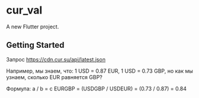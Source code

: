 # cur_val

A new Flutter project.

## Getting Started

Запрос
https://cdn.cur.su/api/latest.json

Например, мы знаем, что:
1 USD = 0.87 EUR,
1 USD = 0.73 GBP,
но как мы узнаем, сколько EUR равняется GBP?

Формула: a / b = c
EURGBP = (USDGBP / USDEUR) = (0.73 / 0.87) = 0.84
